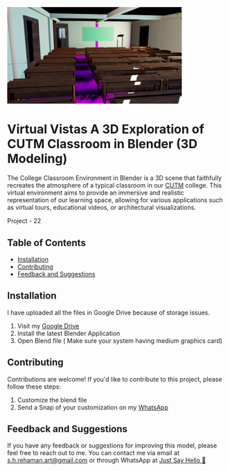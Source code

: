 <img src="class_blnd.png" width=80% height=50%>


# Virtual Vistas A 3D Exploration of CUTM Classroom in Blender (3D Modeling)
The College Classroom Environment in Blender is a 3D scene that faithfully recreates the atmosphere of a typical classroom in our [CUTM](https://cutm.ac.in/) college. This virtual environment aims to provide an immersive and realistic representation of our learning space, allowing for various applications such as virtual tours, educational videos, or architectural visualizations.


Project - 22

## Table of Contents

- [Installation](#installation)
- [Contributing](#contributing)
- [Feedback and Suggestions](#feedback-and-suggestions)
## Installation

 I have uploaded all the files in Google Drive because of storage issues. 

 1. Visit my [Google Drive](https://drive.google.com/drive/folders/1bg8FP_ePtkPegb--kxXfFtMXdqo0Y5B6?usp=sharing)
 2. Install the latest Blender Application
 3. Open Blend file ( Make sure your system having medium graphics card) 

## Contributing

Contributions are welcome! If you'd like to contribute to this project, please follow these steps:

 1. Customize the blend file
 2. Send a Snap of your customization on my [WhatsApp](https://api.whatsapp.com/send/?phone=919777795786&text=Hello%20Shaikh%20Habibur%20Rehaman,%20I%20get%20this%20no.%20from%20your%20Github%20&type=phone_number&app_absent=0)


## Feedback and Suggestions

If you have any feedback or suggestions for improving this model, please feel free to reach out to me. You can contact me via email at s.h.rehaman.art@gmail.com or through WhatsApp at [Just Say Hello 👋 ](https://api.whatsapp.com/send/?phone=919777795786&text=Hello%20Shaikh%20Habibur%20Rehaman,%20I%20get%20this%20no.%20from%20your%20Github%20&type=phone_number&app_absent=0)
